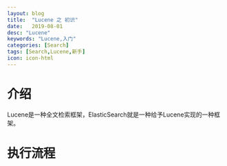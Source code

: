 ```yaml
---
layout: blog
title:  "Lucene 之 初识"
date:   2019-08-01
desc: "Lucene"
keywords: "Lucene,入门"
categories: [Search]
tags: [Search,Lucene,新手]
icon: icon-html
---
```

# 介绍
Lucene是一种全文检索框架，ElasticSearch就是一种给予Lucene实现的一种框架。

# 执行流程
